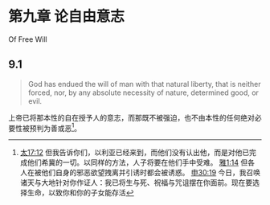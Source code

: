 # 第九章 论自由意志

Of Free Will

## 9.1

> God has endued the will of man with that natural liberty, that is neither forced, nor, by any absolute necessity of nature, determined good, or evil.

上帝已将那本性的自在授予人的意志，而那既不被强迫，也不由本性的任何绝对必要性被预判为善或恶[^9-1]。

[^9-1]: [太17:12](https://biblehub.com/matthew/17-12.htm) 但我告诉你们，以利亚已经来到，而他们没有认出他，而是对他已完成他们希冀的一切。以同样的方法，人子将要在他们手中受难。 [雅1:14](https://biblehub.com/james/1-14.htm) 但各人在被他们自身的邪恶欲望拽离并引诱时都会被诱惑。 [申30:19](https://biblehub.com/deuteronomy/30-19.htm) 今日，我召唤诸天与大地针对你作证人：我已将生与死、祝福与咒诅摆在你面前。现在要选择生命，以致你和你的子女能存活